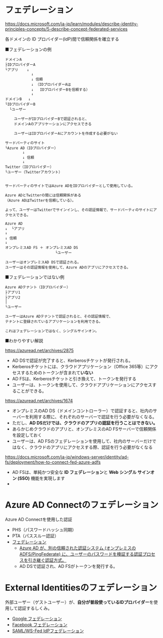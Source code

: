 # フェデレーション

https://docs.microsoft.com/ja-jp/learn/modules/describe-identity-principles-concepts/5-describe-concept-federated-services

各ドメインの ID プロバイダー(IdP)間で信頼関係を確立する

■フェデレーションの例

```
ドメインA
├IDプロバイダーA
└アプリ    ↓
            ↓
            ↓ 信頼
            ↓ （IDプロバイダーAは
            ↓   IDプロバイダーBを信頼する）
            ↓
ドメインB   ↓
└IDプロバイダーB
  └ユーザー

    ユーザーがIDプロバイダーBで認証されると、
    ドメインAのアプリケーションにアクセスできる

    ユーザーはIDプロバイダーAにアカウントを作成する必要がない
```


```
サードパーティのサイト
└Azure AD（IDプロバイダー）
        ↓
        ↓ 信頼
        ↓
Twitter（IDプロバイダー）
└ユーザー（Twitterアカウント）


サードパーティのサイトではAzure ADをIDプロバイダーとして使用している。

Azure ADとTwitterの間には信頼関係がある
（Azure ADはTwitterを信頼している）。

よって、ユーザーはTwitterでサインインし、その認証情報で、サードパーティのサイトにアクセスできる。
```

```
Azure AD
↓  └アプリ
↓
↓ 信頼
↓
オンプレミスAD FS ＋ オンプレミスAD DS
                       └ユーザー

ユーザーはオンプレミスAD DSで認証される。
ユーザーはその認証情報を使用して、Azure ADのアプリにアクセスできる。
```

■フェデレーションではない例


```
Azure ADテナント（IDプロバイダー）
├アプリ1
├アプリ2
│
└ユーザー

ユーザーはAzure ADテナントで認証されると、その認証情報で、
テナントに登録されているアプリケーションを利用できる。

これはフェデレーションではなく、シングルサインオン。
```



■わかりやすい解説

https://azuread.net/archives/2875

- AD DSで認証が完了すると、Kerberosチケットが発行される。
- Kerberosチケットには、クラウドアプリケーション（Office 365等）にアクセスするためのトークンが含まれて**いない**
- AD FSは、Kerberosチケットと引き換えて、トークンを発行する
- ユーザーは、トークンを使用して、クラウドアプリケーションにアクセスすることができる。

https://azuread.net/archives/1674

- オンプレミスのAD DS（ドメインコントローラー）で認証すると、社内のサーバーを利用する際に、それぞれのサーバーで認証を行う必要がなくなる。
- ただし、**AD DSだけでは、クラウドのアプリの認証を行うことはできない。**
- あらかじめクラウドのアプリと、オンプレミスのAD FSサーバーで信頼関係を設定しておく
- ユーザーは、AD FSのフェデレーションを使用して、社内のサーバーだけではなく、クラウドのアプリにアクセスする際、認証を行う必要がなくなる

https://docs.microsoft.com/ja-jp/windows-server/identity/ad-fs/deployment/how-to-connect-fed-azure-adfs

- AD FSは、単純かつ安全な **ID フェデレーション**と **Web シングル サインオン (SSO)** 機能を実現します
- 
# Azure AD Connectのフェデレーション


Azure AD Connectを使用した認証

- PHS（パスワードハッシュ同期）
- PTA（パススルー認証）
- [フェデレーション](https://docs.microsoft.com/ja-jp/azure/active-directory/hybrid/how-to-connect-fed-whatis)
  - [Azure AD が、別の信頼された認証システム (オンプレミスの ADFS/PingFederate) に、ユーザーのパスワードを検証する認証プロセスを引き継ぐ認証方式。](https://docs.microsoft.com/ja-jp/azure/active-directory/hybrid/choose-ad-authn#federated-authentication)
  - AD DSで認証され、AD FSがトークンを発行する。


# External Identitiesのフェデレーション

外部ユーザー（ゲストユーザー）が、**自分が普段使っているIDプロバイダー**を使用して認証するしくみ。

- [Google フェデレーション](https://docs.microsoft.com/ja-jp/azure/active-directory/external-identities/google-federation)
- [Facebook フェデレーション](https://docs.microsoft.com/ja-jp/azure/active-directory/external-identities/facebook-federation)
- [SAML/WS-Fed IdPフェデレーション](https://docs.microsoft.com/ja-jp/azure/active-directory/external-identities/direct-federation)